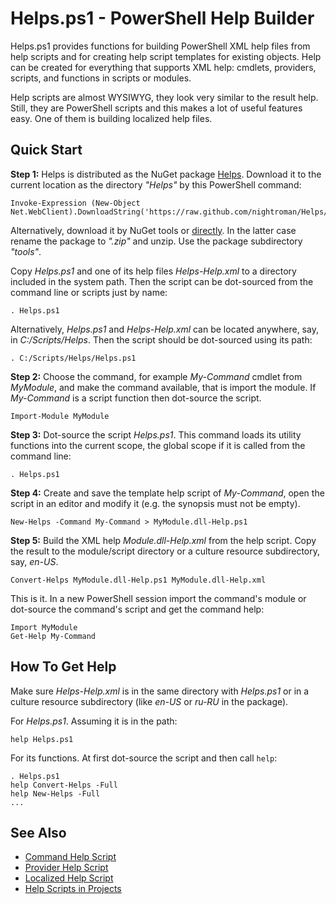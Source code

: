 
# Helps.ps1 - PowerShell Help Builder

Helps.ps1 provides functions for building PowerShell XML help files from help
scripts and for creating help script templates for existing objects. Help can
be created for everything that supports XML help: cmdlets, providers, scripts,
and functions in scripts or modules.

Help scripts are almost WYSIWYG, they look very similar to the result help.
Still, they are PowerShell scripts and this makes a lot of useful features
easy. One of them is building localized help files.

## Quick Start

**Step 1:**
Helps is distributed as the NuGet package [Helps](https://www.nuget.org/packages/Helps).
Download it to the current location as the directory *"Helps"* by this PowerShell command:

    Invoke-Expression (New-Object Net.WebClient).DownloadString('https://raw.github.com/nightroman/Helps/master/Download.ps1')

Alternatively, download it by NuGet tools or [directly](http://nuget.org/api/v2/package/Helps).
In the latter case rename the package to *".zip"* and unzip. Use the package
subdirectory *"tools"*.

Copy *Helps.ps1* and one of its help files *Helps-Help.xml* to a directory
included in the system path. Then the script can be dot-sourced from the
command line or scripts just by name:

    . Helps.ps1

Alternatively, *Helps.ps1* and *Helps-Help.xml* can be located anywhere, say,
in *C:/Scripts/Helps*. Then the script should be dot-sourced using its path:

    . C:/Scripts/Helps/Helps.ps1

**Step 2:**
Choose the command, for example *My-Command* cmdlet from *MyModule*, and make
the command available, that is import the module. If *My-Command* is a script
function then dot-source the script.

    Import-Module MyModule

**Step 3:**
Dot-source the script *Helps.ps1*. This command loads its utility functions
into the current scope, the global scope if it is called from the command
line:

    . Helps.ps1

**Step 4:**
Create and save the template help script of *My-Command*, open the script in an
editor and modify it (e.g. the synopsis must not be empty).

    New-Helps -Command My-Command > MyModule.dll-Help.ps1

**Step 5:**
Build the XML help *Module.dll-Help.xml* from the help script. Copy the result
to the module/script directory or a culture resource subdirectory, say,
*en-US*.

    Convert-Helps MyModule.dll-Help.ps1 MyModule.dll-Help.xml

This is it. In a new PowerShell session import the command's module or
dot-source the command's script and get the command help:

    Import MyModule
    Get-Help My-Command

## How To Get Help

Make sure *Helps-Help.xml* is in the same directory with *Helps.ps1* or in a
culture resource subdirectory (like *en-US* or *ru-RU* in the package).

For *Helps.ps1*. Assuming it is in the path:

    help Helps.ps1

For its functions. At first dot-source the script and then call `help`:

    . Helps.ps1
    help Convert-Helps -Full
    help New-Helps -Full
    ...

## See Also

* [Command Help Script](https://github.com/nightroman/Helps/wiki/Command-Help-Script)
* [Provider Help Script](https://github.com/nightroman/Helps/wiki/Provider-Help-Script)
* [Localized Help Script](https://github.com/nightroman/Helps/wiki/Localized-Help-Script)
* [Help Scripts in Projects](https://github.com/nightroman/Helps/wiki/Help-Scripts-in-Projects)
